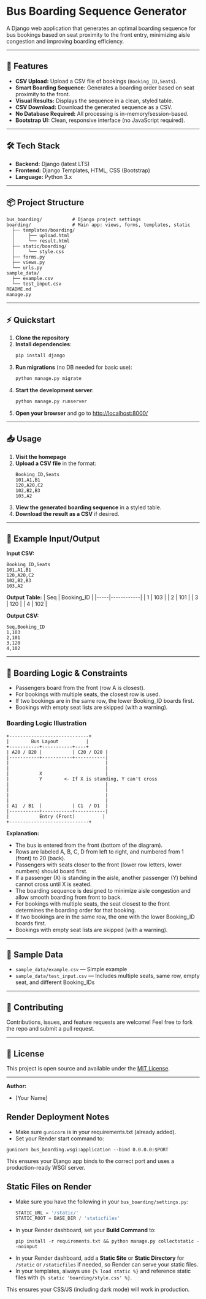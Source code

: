 # Bus Boarding Sequence Generator

A Django web application that generates an optimal boarding sequence for bus bookings based on seat proximity to the front entry, minimizing aisle congestion and improving boarding efficiency.

---

## 🚀 Features

- **CSV Upload:** Upload a CSV file of bookings (`Booking_ID,Seats`).
- **Smart Boarding Sequence:** Generates a boarding order based on seat proximity to the front.
- **Visual Results:** Displays the sequence in a clean, styled table.
- **CSV Download:** Download the generated sequence as a CSV.
- **No Database Required:** All processing is in-memory/session-based.
- **Bootstrap UI:** Clean, responsive interface (no JavaScript required).

---

## 🛠️ Tech Stack

- **Backend:** Django (latest LTS)
- **Frontend:** Django Templates, HTML, CSS (Bootstrap)
- **Language:** Python 3.x

---

## 📦 Project Structure

```
bus_boarding/           # Django project settings
boarding/               # Main app: views, forms, templates, static
  ├── templates/boarding/
  │     ├── upload.html
  │     └── result.html
  ├── static/boarding/
  │     └── style.css
  ├── forms.py
  ├── views.py
  └── urls.py
sample_data/
  ├── example.csv
  └── test_input.csv
README.md
manage.py
```

---

## ⚡ Quickstart

1. **Clone the repository**
2. **Install dependencies**:
   ```bash
   pip install django
   ```
3. **Run migrations** (no DB needed for basic use):
   ```bash
   python manage.py migrate
   ```
4. **Start the development server**:
   ```bash
   python manage.py runserver
   ```
5. **Open your browser** and go to [http://localhost:8000/](http://localhost:8000/)

---

## 📥 Usage

1. **Visit the homepage**
2. **Upload a CSV file** in the format:
   ```csv
   Booking_ID,Seats
   101,A1,B1
   120,A20,C2
   102,B2,B3
   103,A2
   ```
3. **View the generated boarding sequence** in a styled table.
4. **Download the result as a CSV** if desired.

---

## 🧪 Example Input/Output

**Input CSV:**
```
Booking_ID,Seats
101,A1,B1
120,A20,C2
102,B2,B3
103,A2
```

**Output Table:**
| Seq | Booking_ID |
|-----|------------|
| 1   | 103        |
| 2   | 101        |
| 3   | 120        |
| 4   | 102        |

**Output CSV:**
```
Seq,Booking_ID
1,103
2,101
3,120
4,102
```

---

## 🧠 Boarding Logic & Constraints

- Passengers board from the front (row A is closest).
- For bookings with multiple seats, the closest row is used.
- If two bookings are in the same row, the lower Booking_ID boards first.
- Bookings with empty seat lists are skipped (with a warning).

### Boarding Logic Illustration

```
+-----------------------------+
|        Bus Layout          |
+-----------+-----------+----+
| A20 / B20 |           | C20 / D20 |
|-----------+-----------+-----------|
|                                   |
|                                   |
|           X                       |
|           Y        <- If X is standing, Y can't cross
|                                   |
|                                   |
|                                   |
|                                   |
| A1  / B1  |           | C1  / D1  |
|-----------+-----------+-----------|
|           Entry (Front)          |
+-----------------------------+
```

**Explanation:**
- The bus is entered from the front (bottom of the diagram).
- Rows are labeled A, B, C, D from left to right, and numbered from 1 (front) to 20 (back).
- Passengers with seats closer to the front (lower row letters, lower numbers) should board first.
- If a passenger (X) is standing in the aisle, another passenger (Y) behind cannot cross until X is seated.
- The boarding sequence is designed to minimize aisle congestion and allow smooth boarding from front to back.
- For bookings with multiple seats, the seat closest to the front determines the boarding order for that booking.
- If two bookings are in the same row, the one with the lower Booking_ID boards first.
- Bookings with empty seat lists are skipped (with a warning).

---

## 📁 Sample Data

- `sample_data/example.csv` — Simple example
- `sample_data/test_input.csv` — Includes multiple seats, same row, empty seat, and different Booking_IDs

---

## 🤝 Contributing

Contributions, issues, and feature requests are welcome! Feel free to fork the repo and submit a pull request.

---

## 📄 License

This project is open source and available under the [MIT License](LICENSE).

---

**Author:**
- [Your Name] 

## Render Deployment Notes

- Make sure `gunicorn` is in your requirements.txt (already added).
- Set your Render start command to:

```
gunicorn bus_boarding.wsgi:application --bind 0.0.0.0:$PORT
```

This ensures your Django app binds to the correct port and uses a production-ready WSGI server. 

## Static Files on Render

- Make sure you have the following in your `bus_boarding/settings.py`:
  ```python
  STATIC_URL = '/static/'
  STATIC_ROOT = BASE_DIR / 'staticfiles'
  ```
- In your Render dashboard, set your **Build Command** to:
  ```
  pip install -r requirements.txt && python manage.py collectstatic --noinput
  ```
- In your Render dashboard, add a **Static Site** or **Static Directory** for `/static` or `/staticfiles` if needed, so Render can serve your static files.
- In your templates, always use `{% load static %}` and reference static files with `{% static 'boarding/style.css' %}`.

This ensures your CSS/JS (including dark mode) will work in production. 